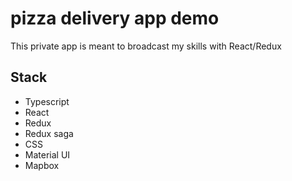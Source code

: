 # pizza delivery app demo

This private app is meant to broadcast my skills with React/Redux

## Stack

- Typescript
- React
- Redux
- Redux saga
- CSS
- Material UI
- Mapbox
